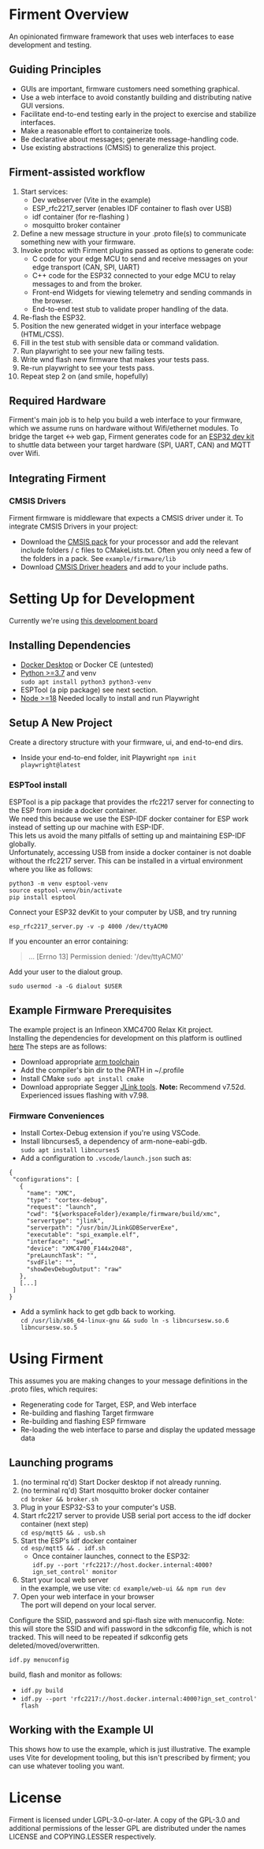 # Firment Overview
An opinionated firmware framework that uses web interfaces to ease development and testing.

## Guiding Principles
- GUIs are important, firmware customers need something graphical.
- Use a web interface to avoid constantly building and distributing native GUI versions.
- Facilitate end-to-end testing early in the project to exercise and stabilize interfaces.
- Make a reasonable effort to containerize tools.
- Be declarative about messages; generate message-handling code.
- Use existing abstractions (CMSIS) to generalize this project.

## Firment-assisted workflow
1. Start services:
    - Dev webserver (Vite in the example)
    - ESP_rfc2217_server (enables IDF container to flash over USB)
    - idf container (for re-flashing  )
    - mosquitto broker container
2. Define a new message structure in your .proto file(s) to communicate something new with your firmware.
1. Invoke protoc with Firment plugins passed as options to generate code:
    - C code for your edge MCU to send and receive messages on your edge transport (CAN, SPI, UART)
    - C++ code for the ESP32 connected to your edge MCU to relay messages to and from the broker.
    - Front-end Widgets for viewing telemetry and sending commands in the browser.
    - End-to-end test stub to validate proper handling of the data.
1. Re-flash the ESP32.
1. Position the new generated widget in your interface webpage (HTML/CSS).
1. Fill in the test stub with sensible data or command validation.
1. Run playwright to see your new failing tests.
1. Write wnd flash new firmware that makes your tests pass.
1. Re-run playwright to see your tests pass.
1. Repeat step 2 on (and smile, hopefully)

## Required Hardware
Firment's main job is to help you build a web interface to your firmware, which we assume runs on hardware without Wifi/ethernet modules.  To bridge the target <-> web gap, Firment generates code for an [ESP32 dev kit](https://www.amazon.com/dp/B0CNGF6S3F) to shuttle data between your target hardware (SPI, UART, CAN) and MQTT over Wifi.

## Integrating Firment
### CMSIS Drivers
Firment firmware is middleware that expects a CMSIS driver under it.  To integrate CMSIS Drivers in your project: 
- Download the [CMSIS pack](https://www.keil.arm.com/packs/) for your processor and add the relevant include folders / c files to CMakeLists.txt.  Often you only need a few of the folders in a pack. See `example/firmware/lib`
- Download [CMSIS Driver headers](https://github.com/ARM-software/CMSIS_6/tree/main/CMSIS/Driver/Include) and add to your include paths.

# Setting Up for Development
Currently we're using [this development board](https://mischianti.org/vcc-gnd-studio-yd-esp32-s3-devkitc-1-clone-high-resolution-pinout-and-specs/)

## Installing Dependencies
- [Docker Desktop](https://www.docker.com/products/docker-desktop/) or Docker CE (untested)
- [Python >=3.7](https://www.python.org/downloads/) and venv \
`sudo apt install python3 python3-venv`
- ESPTool (a pip package) see next section. 
- [Node >=18](https://nodejs.org/) Needed locally to install and run Playwright

## Setup A New Project
Create a directory structure with your firmware, ui, and end-to-end dirs.
- Inside your end-to-end folder, init Playwright `npm init playwright@latest`


### ESPTool install
ESPTool is a pip package that provides the rfc2217 server for connecting to the ESP from inside a docker container.\
We need this because we use the ESP-IDF docker container for ESP work instead of setting up our machine with ESP-IDF.\
This lets us avoid the many pitfalls of setting up and maintaining ESP-IDF globally.\
Unfortunately, accessing USB from inside a docker container is not doable without the rfc2217 server.
This can be installed in a virtual environment where you like as follows:
```
python3 -m venv esptool-venv
source esptool-venv/bin/activate
pip install esptool
```
Connect your ESP32 devKit to your computer by USB, and try running
```
esp_rfc2217_server.py -v -p 4000 /dev/ttyACM0
```

If you encounter an error containing:
>... [Errno 13] Permission denied: '/dev/ttyACM0'

Add your user to the dialout group. 
```
sudo usermod -a -G dialout $USER
```

## Example Firmware Prerequisites
The example project is an Infineon XMC4700 Relax Kit project.  
Installing the dependencies for development on this platform is outlined [here](https://github.com/Infineon/pred-main-xmc4700-kit/blob/master/docs/03_Software/01_SoftwareDevelopment.md)
The steps are as follows:
 - Download appropriate [arm toolchain](https://developer.arm.com/downloads/-/arm-gnu-toolchain-downloads)
 - Add the compiler's bin dir to the PATH in ~/.profile
 - Install CMake `sudo apt install cmake`
 - Download appropriate Segger [JLink tools](https://www.segger.com/downloads/jlink).  **Note:** Recommend v7.52d.  Experienced issues flashing with v7.98.

 ### Firmware Conveniences
 - Install Cortex-Debug extension if you're using VSCode.
 - Install libncurses5, a dependency of arm-none-eabi-gdb.\
 `sudo apt install libncurses5`
 - Add a configuration to `.vscode/launch.json` such as:
 ```
 {
  "configurations": [
    {
      "name": "XMC",
      "type": "cortex-debug",
      "request": "launch",
      "cwd": "${workspaceFolder}/example/firmware/build/xmc",
      "servertype": "jlink",
      "serverpath": "/usr/bin/JLinkGDBServerExe",
      "executable": "spi_example.elf",
      "interface": "swd",
      "device": "XMC4700_F144x2048",
      "preLaunchTask": "",
      "svdFile": "",
      "showDevDebugOutput": "raw"
    },
    [...]
  ]
 }
 ```
 - Add a symlink hack to get gdb back to working. \
 `cd /usr/lib/x86_64-linux-gnu && sudo ln -s libncursesw.so.6 libncursesw.so.5`

# Using Firment
This assumes you are making changes to your message definitions in the .proto files, which requires:
- Regenerating code for Target, ESP, and Web interface
- Re-building and flashing Target firmware
- Re-building and flashing ESP firmware
- Re-loading the web interface to parse and display the updated message data

## Launching programs
1. (no terminal rq'd) Start Docker desktop if not already running.
1. (no terminal rq'd) Start mosquitto broker docker container\
`cd broker && broker.sh`
1. Plug in your ESP32-S3 to your computer's USB.
1. Start rfc2217 server to provide USB serial port access to the idf docker container (next step)\
`cd esp/mqtt5 && . usb.sh`
1. Start the ESP's idf docker container \
`cd esp/mqtt5 && . idf.sh`
    - Once container launches, connect to the ESP32: \
    `idf.py --port 'rfc2217://host.docker.internal:4000?ign_set_control' monitor`
1. Start your local web server \
in the example, we use vite: `cd example/web-ui && npm run dev`
1. Open your web interface in your browser \
The port will depend on your local server.


Configure the SSID, password and spi-flash size with menuconfig.  Note: this will store the SSID and wifi password in the sdkconfig file, which is not tracked.  This will need to be repeated if sdkconfig gets deleted/moved/overwritten.
```
idf.py menuconfig
```
build, flash and monitor as follows:
- `idf.py build`
- `idf.py --port 'rfc2217://host.docker.internal:4000?ign_set_control' flash`

## Working with the Example UI
This shows how to use the example, which is just illustrative.  The example uses Vite for development tooling, but this isn't prescribed by firment; you can use whatever tooling you want. 

# License
Firment is licensed under LGPL-3.0-or-later.  A copy of the GPL-3.0 and additional permissions of the lesser GPL are distributed under the names LICENSE and COPYING.LESSER respectively.
